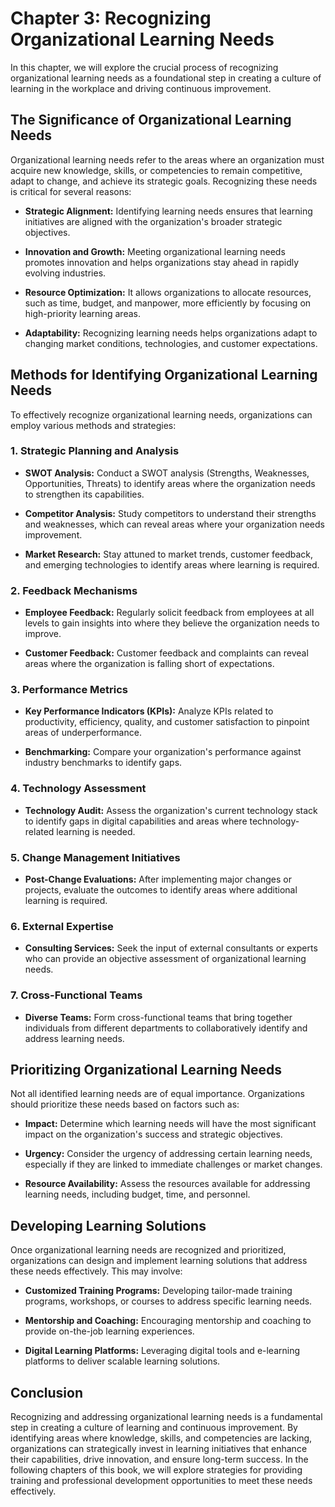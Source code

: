 Chapter 3: Recognizing Organizational Learning Needs
====================================================

In this chapter, we will explore the crucial process of recognizing organizational learning needs as a foundational step in creating a culture of learning in the workplace and driving continuous improvement.

The Significance of Organizational Learning Needs
-------------------------------------------------

Organizational learning needs refer to the areas where an organization must acquire new knowledge, skills, or competencies to remain competitive, adapt to change, and achieve its strategic goals. Recognizing these needs is critical for several reasons:

* **Strategic Alignment:** Identifying learning needs ensures that learning initiatives are aligned with the organization's broader strategic objectives.

* **Innovation and Growth:** Meeting organizational learning needs promotes innovation and helps organizations stay ahead in rapidly evolving industries.

* **Resource Optimization:** It allows organizations to allocate resources, such as time, budget, and manpower, more efficiently by focusing on high-priority learning areas.

* **Adaptability:** Recognizing learning needs helps organizations adapt to changing market conditions, technologies, and customer expectations.

Methods for Identifying Organizational Learning Needs
-----------------------------------------------------

To effectively recognize organizational learning needs, organizations can employ various methods and strategies:

### 1. **Strategic Planning and Analysis**

* **SWOT Analysis:** Conduct a SWOT analysis (Strengths, Weaknesses, Opportunities, Threats) to identify areas where the organization needs to strengthen its capabilities.

* **Competitor Analysis:** Study competitors to understand their strengths and weaknesses, which can reveal areas where your organization needs improvement.

* **Market Research:** Stay attuned to market trends, customer feedback, and emerging technologies to identify areas where learning is required.

### 2. **Feedback Mechanisms**

* **Employee Feedback:** Regularly solicit feedback from employees at all levels to gain insights into where they believe the organization needs to improve.

* **Customer Feedback:** Customer feedback and complaints can reveal areas where the organization is falling short of expectations.

### 3. **Performance Metrics**

* **Key Performance Indicators (KPIs):** Analyze KPIs related to productivity, efficiency, quality, and customer satisfaction to pinpoint areas of underperformance.

* **Benchmarking:** Compare your organization's performance against industry benchmarks to identify gaps.

### 4. **Technology Assessment**

* **Technology Audit:** Assess the organization's current technology stack to identify gaps in digital capabilities and areas where technology-related learning is needed.

### 5. **Change Management Initiatives**

* **Post-Change Evaluations:** After implementing major changes or projects, evaluate the outcomes to identify areas where additional learning is required.

### 6. **External Expertise**

* **Consulting Services:** Seek the input of external consultants or experts who can provide an objective assessment of organizational learning needs.

### 7. **Cross-Functional Teams**

* **Diverse Teams:** Form cross-functional teams that bring together individuals from different departments to collaboratively identify and address learning needs.

Prioritizing Organizational Learning Needs
------------------------------------------

Not all identified learning needs are of equal importance. Organizations should prioritize these needs based on factors such as:

* **Impact:** Determine which learning needs will have the most significant impact on the organization's success and strategic objectives.

* **Urgency:** Consider the urgency of addressing certain learning needs, especially if they are linked to immediate challenges or market changes.

* **Resource Availability:** Assess the resources available for addressing learning needs, including budget, time, and personnel.

Developing Learning Solutions
-----------------------------

Once organizational learning needs are recognized and prioritized, organizations can design and implement learning solutions that address these needs effectively. This may involve:

* **Customized Training Programs:** Developing tailor-made training programs, workshops, or courses to address specific learning needs.

* **Mentorship and Coaching:** Encouraging mentorship and coaching to provide on-the-job learning experiences.

* **Digital Learning Platforms:** Leveraging digital tools and e-learning platforms to deliver scalable learning solutions.

Conclusion
----------

Recognizing and addressing organizational learning needs is a fundamental step in creating a culture of learning and continuous improvement. By identifying areas where knowledge, skills, and competencies are lacking, organizations can strategically invest in learning initiatives that enhance their capabilities, drive innovation, and ensure long-term success. In the following chapters of this book, we will explore strategies for providing training and professional development opportunities to meet these needs effectively.
